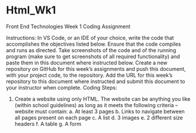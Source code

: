 # Html_Wk1
Front End Technologies Week 1 Coding Assignment

Instructions: In VS Code, or an IDE of your choice, write the code that accomplishes the objectives listed below. Ensure that the code compiles and runs as directed. Take screenshots of the code and of the running program (make sure to get screenshots of all required functionality) and paste them in this document where instructed below. Create a new repository on GitHub for this week’s assignments and push this document, with your project code, to the repository. Add the URL for this week’s repository to this document where instructed and submit this document to your instructor when complete.
Coding Steps:
1.	Create a website using only HTML. The website can be anything you like (within school guidelines) as long as it meets the following criteria – website must contain:
a.	At least 3 pages
b.	Links to navigate between all pages present on each page
c.	A list
d.	3 images
e.	2 different size headers
f.	A table
g.	A form
